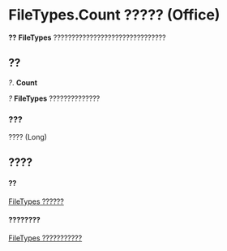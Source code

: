 
# FileTypes.Count ????? (Office)

 **??** **FileTypes** ???????????????????????????????


## ??

 _?_. **Count**

 _?_ **FileTypes** ??????????????


### ???

???? (Long)


## ????


#### ??


[FileTypes ??????](5e8b5240-5ebd-704d-72e6-1f4ad951dfdc.md)
#### ????????


[FileTypes ???????????](http://msdn.microsoft.com/library/c2ecfe17-b2bb-23ef-1c2b-e5b8b5ff4fe1%28Office.15%29.aspx)